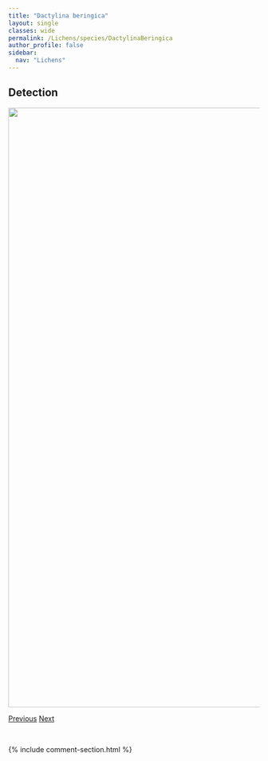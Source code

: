 ```yaml
---
title: "Dactylina beringica"
layout: single
classes: wide
permalink: /Lichens/species/DactylinaBeringica
author_profile: false
sidebar:
  nav: "Lichens"
---
```


<h2>Detection</h2>

<a href="https://drive.google.com/uc?export=view&id=1rWVAoNILxILaArvl9rf4D5B2wh_8OKA0">
<img src="https://drive.google.com/uc?export=view&id=1rWVAoNILxILaArvl9rf4D5B2wh_8OKA0" height = "1200" width = "800">
</a>


<a href="/DevelopmentWebsite/Lichens/species/CollemaUndulatum" class="pagination--pager" title="Collema undulatum">Previous</a> <a href="/DevelopmentWebsite/Lichens/species/DactylinaRamulosa" class="pagination--pager" title="Dactylina ramulosa">Next</a>

<p>&nbsp;</p>

{% include comment-section.html %}
